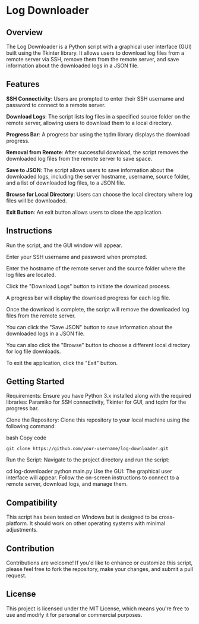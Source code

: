 # **Log Downloader**

## Overview

The Log Downloader is a Python script with a graphical user interface (GUI) built using the Tkinter library. It allows users to download log files from a remote server via SSH, remove them from the remote server, and save information about the downloaded logs in a JSON file.

## **Features**

**SSH Connectivity**: Users are prompted to enter their SSH username and password to connect to a remote server.

**Download Logs**: The script lists log files in a specified source folder on the remote server, allowing users to download them to a local directory.

**Progress Bar**: A progress bar using the tqdm library displays the download progress.

**Removal from Remote**: After successful download, the script removes the downloaded log files from the remote server to save space.

**Save to JSON**: The script allows users to save information about the downloaded logs, including the server hostname, username, source folder, and a list of downloaded log files, to a JSON file.

**Browse for Local Directory**: Users can choose the local directory where log files will be downloaded.

**Exit Button**: An exit button allows users to close the application.

## **Instructions**

Run the script, and the GUI window will appear.

Enter your SSH username and password when prompted.

Enter the hostname of the remote server and the source folder where the log files are located.

Click the "Download Logs" button to initiate the download process.

A progress bar will display the download progress for each log file.

Once the download is complete, the script will remove the downloaded log files from the remote server.

You can click the "Save JSON" button to save information about the downloaded logs in a JSON file.

You can also click the "Browse" button to choose a different local directory for log file downloads.

To exit the application, click the "Exit" button.

## Getting Started

Requirements: Ensure you have Python 3.x installed along with the required libraries: Paramiko for SSH connectivity, Tkinter for GUI, and tqdm for the progress bar.

Clone the Repository: Clone this repository to your local machine using the following command:

bash
Copy code

`git clone https://github.com/your-username/log-downloader.git`

Run the Script: Navigate to the project directory and run the script:

cd log-downloader
python main.py
Use the GUI: The graphical user interface will appear. Follow the on-screen instructions to connect to a remote server, download logs, and manage them.

## Compatibility
This script has been tested on Windows but is designed to be cross-platform. It should work on other operating systems with minimal adjustments.

## Contribution
Contributions are welcome! If you'd like to enhance or customize this script, please feel free to fork the repository, make your changes, and submit a pull request.

## License
This project is licensed under the MIT License, which means you're free to use and modify it for personal or commercial purposes.
